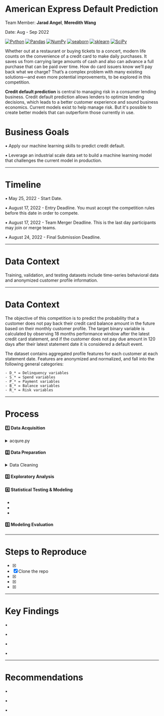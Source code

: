 # American Express Default Prediction
Team Member: **Jarad Angel**, **Meredith Wang**

Date: Aug - Sep 2022

<a href="#"><img alt="Python" src="https://img.shields.io/badge/Python-013243.svg?logo=python&logoColor=white"></a>
<a href="#"><img alt="Pandas" src="https://img.shields.io/badge/Pandas-150458.svg?logo=pandas&logoColor=white"></a>
<a href="#"><img alt="NumPy" src="https://img.shields.io/badge/Numpy-2a4d69.svg?logo=numpy&logoColor=white"></a>
<a href="#"><img alt="seaborn" src="https://img.shields.io/badge/seaborn-65A9A8.svg?logo=pandas&logoColor=white"></a>
<a href="#"><img alt="sklearn" src="https://img.shields.io/badge/sklearn-4b86b4.svg?logo=scikitlearn&logoColor=white"></a>
<a href="#"><img alt="SciPy" src="https://img.shields.io/badge/SciPy-1560bd.svg?logo=scipy&logoColor=white"></a>

Whether out at a restaurant or buying tickets to a concert, modern life counts on the convenience of a credit card to make daily purchases. It saves us from carrying large amounts of cash and also can advance a full purchase that can be paid over time. How do card issuers know we’ll pay back what we charge? That’s a complex problem with many existing solutions—and even more potential improvements, to be explored in this competition.

**Credit default prediction** is central to managing risk in a consumer lending business. Credit default prediction allows lenders to optimize lending decisions, which leads to a better customer experience and sound business economics. Current models exist to help manage risk. But it's possible to create better models that can outperform those currently in use.

# Business Goals
▪️ Apply our machine learning skills to predict credit default.

▪️ Leverage an industrial scale data set to build a machine learning model that challenges the current model in production.

***

# Timeline
▪️ May 25, 2022 - Start Date.

▪️ August 17, 2022 - Entry Deadline. You must accept the competition rules before this date in order to compete.

▪️ August 17, 2022 - Team Merger Deadline. This is the last day participants may join or merge teams.

▪️ August 24, 2022 - Final Submission Deadline.

***

# Data Context
Training, validation, and testing datasets include time-series behavioral data and anonymized customer profile information.

***

# Data Context
The objective of this competition is to predict the probability that a customer does not pay back their credit card balance amount in the future based on their monthly customer profile. The target binary variable is calculated by observing 18 months performance window after the latest credit card statement, and if the customer does not pay due amount in 120 days after their latest statement date it is considered a default event.

The dataset contains aggregated profile features for each customer at each statement date. Features are anonymized and normalized, and fall into the following general categories:

    - D_* = Delinquency variables
    - S_* = Spend variables
    - P_* = Payment variables
    - B_* = Balance variables
    - R_* = Risk variables

***

# Process
#### :one:   Data Acquisition

<details>
<summary> acqure.py</summary>

- 

- 

- 

- 

</details>

#### :two:   Data Preparation

<details>
<summary> Data Cleaning</summary>

- 

-

</details>

#### :three:   Exploratory Analysis


#### :four:    Statistical Testing & Modeling
- 

- 

- 

#### :five:    Modeling Evaluation

***

# Steps to Reproduce
- [x] 
- [x] Clone the repo
- [x] 
- [x] 
- [x] 

***

# Key Findings
▪️

▪️ 

▪️ 

▪️

***

# Recommendations
▪️

▪️ 

▪️ 
